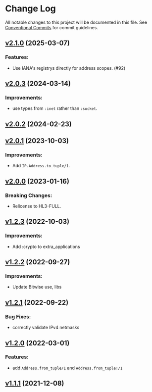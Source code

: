 # Change Log

All notable changes to this project will be documented in this file.
See [Conventional Commits](Https://conventionalcommits.org) for commit guidelines.

<!-- changelog -->

## [v2.1.0](https://harton.dev/james/ip/compare/v2.0.3...v2.1.0) (2025-03-07)




### Features:

* Use IANA's registrys directly for address scopes. (#92)

## [v2.0.3](https://harton.dev/james/ip/compare/v2.0.2...v2.0.3) (2024-03-14)




### Improvements:

* use types from `:inet` rather than `:socket`.

## [v2.0.2](https://harton.dev/james/ip/compare/v2.0.1...v2.0.2) (2024-02-23)




## [v2.0.1](https://harton.dev/james/ip/compare/v2.0.0...v2.0.1) (2023-10-03)

### Improvements:

- Add `IP.Address.to_tuple/1`.

## [v2.0.0](https://harton.dev/james/ip/compare/v1.2.3...v2.0.0) (2023-01-16)

### Breaking Changes:

- Relicense to HL3-FULL.

## [v1.2.3](https://harton.dev/james/ip/compare/v1.2.2...v1.2.3) (2022-10-03)

### Improvements:

- Add :crypto to extra_applications

## [v1.2.2](https://harton.dev/james/ip/compare/v1.2.1...v1.2.2) (2022-09-27)

### Improvements:

- Update Bitwise use, libs

## [v1.2.1](https://harton.dev/james/ip/compare/v1.2.0...v1.2.1) (2022-09-22)

### Bug Fixes:

- correctly validate IPv4 netmasks

## [v1.2.0](https://harton.dev/james/ip/compare/v1.1.1...v1.2.0) (2022-03-01)

### Features:

- add `Address.from_tuple/1` and `Address.from_tuple!/1`

## [v1.1.1](https://harton.dev/james/ip/compare/v1.1.1...v1.1.1) (2021-12-08)
